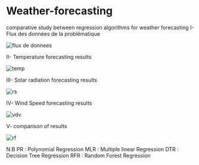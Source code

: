 # Weather-forecasting
comparative study between regression algorithms for weather forecasting
I- Flux des données de la problématique

![flux de donnees](https://user-images.githubusercontent.com/89108919/189329436-feba1616-54df-4675-9c24-ff455f4109b2.png)

II- Temperature forecasting results

![temp](https://user-images.githubusercontent.com/89108919/189331284-a6e4ea88-0ba7-4ebb-b521-8bd5345f804a.PNG)

III- Solar radiation forecasting results

![rs](https://user-images.githubusercontent.com/89108919/189331367-12956b33-3c4c-4ebe-a3cc-8b9c27cb939c.PNG)

IV- Wind Speed forecasting results

![vdv](https://user-images.githubusercontent.com/89108919/189331472-47ee74ba-d836-4ee5-9342-13f5c60be8e9.PNG)

V- comparison of results

![rf](https://user-images.githubusercontent.com/89108919/189331662-f9682673-9c39-4921-bac7-3ca9bb6e1465.PNG)

N.B
PR : Polynomial Regression 
MLR : Multiple linear Regression 
DTR : Decision Tree Regression
RFR : Random Forest Regression

